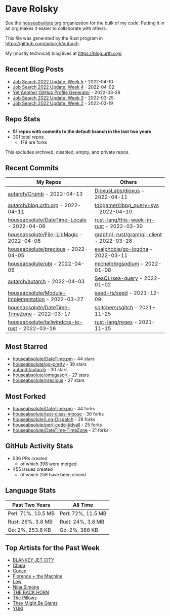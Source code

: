 
# Dave Rolsky

See the [houseabsolute org](/houseabsolute) organization for the bulk of my
code. Putting it in an org makes it easier to collaborate with others.

This file was generated by the Rust program in
https://github.com/autarch/autarch.

My (mostly technical) blog lives at https://blog.urth.org/.

## Recent Blog Posts

- [Job Search 2022 Update: Week 5](https://blog.urth.org/2022/04/10/job-search-2022-update-week-5/) - 2022-04-10
- [Job Search 2022 Update: Week 4](https://blog.urth.org/2022/04/02/job-search-2022-update-week-4/) - 2022-04-02
- [Yet Another GitHub Profile Generator](https://blog.urth.org/2022/03/28/yet-another-github-profile-generator/) - 2022-03-28
- [Job Search 2022 Update: Week 3](https://blog.urth.org/2022/03/25/job-search-2022-update-week-3/) - 2022-03-25
- [Job Search 2022 Update: Week 2](https://blog.urth.org/2022/03/19/job-search-2022-update-week-2/) - 2022-03-19


## Repo Stats
- **51 repos with commits to the default branch in the last two years**
- 301 total repos
  - 179 are forks

This excludes archived, disabled, empty, and private repos.

## Recent Commits
| My Repos | Others |
|----------|--------|
| [autarch/Crumb](https://github.com/autarch/Crumb) - 2022-04-13              | [DioxusLabs/dioxus](https://github.com/DioxusLabs/dioxus) - 2022-04-11                |
| [autarch/blog.urth.org](https://github.com/autarch/blog.urth.org) - 2022-04-11              | [tdbgamer/libpg_query-sys](https://github.com/tdbgamer/libpg_query-sys) - 2022-04-10                |
| [houseabsolute/DateTime-Locale](https://github.com/houseabsolute/DateTime-Locale) - 2022-04-08              | [rust-lang/this-week-in-rust](https://github.com/rust-lang/this-week-in-rust) - 2022-03-30                |
| [houseabsolute/File-LibMagic](https://github.com/houseabsolute/File-LibMagic) - 2022-04-08              | [graphql-rust/graphql-client](https://github.com/graphql-rust/graphql-client) - 2022-03-28                |
| [houseabsolute/precious](https://github.com/houseabsolute/precious) - 2022-04-05              | [evalphobia/go-logdna](https://github.com/evalphobia/go-logdna) - 2022-03-11                |
| [houseabsolute/ubi](https://github.com/houseabsolute/ubi) - 2022-04-05              | [michelp/pgsodium](https://github.com/michelp/pgsodium) - 2022-01-08                |
| [autarch/autarch](https://github.com/autarch/autarch) - 2022-04-03              | [SeaQL/sea-query](https://github.com/SeaQL/sea-query) - 2022-01-02                |
| [houseabsolute/Module-Implementation](https://github.com/houseabsolute/Module-Implementation) - 2022-03-27              | [seed-rs/seed](https://github.com/seed-rs/seed) - 2021-12-09                |
| [houseabsolute/DateTime-TimeZone](https://github.com/houseabsolute/DateTime-TimeZone) - 2022-03-17              | [sqitchers/sqitch](https://github.com/sqitchers/sqitch) - 2021-11-25                |
| [houseabsolute/tailwindcss-to-rust](https://github.com/houseabsolute/tailwindcss-to-rust) - 2022-03-16              | [rust-lang/regex](https://github.com/rust-lang/regex) - 2021-11-15                |


## Most Starred
- [houseabsolute/DateTime.pm](https://github.com/houseabsolute/DateTime.pm) - 44 stars
- [houseabsolute/pg-pretty](https://github.com/houseabsolute/pg-pretty) - 39 stars
- [autarch/autarch](https://github.com/autarch/autarch) - 30 stars
- [houseabsolute/omegasort](https://github.com/houseabsolute/omegasort) - 27 stars
- [houseabsolute/precious](https://github.com/houseabsolute/precious) - 27 stars


## Most Forked
- [houseabsolute/DateTime.pm](https://github.com/houseabsolute/DateTime.pm) - 44 forks
- [houseabsolute/test-class-moose](https://github.com/houseabsolute/test-class-moose) - 30 forks
- [houseabsolute/Log-Dispatch](https://github.com/houseabsolute/Log-Dispatch) - 28 forks
- [houseabsolute/perl-code-tidyall](https://github.com/houseabsolute/perl-code-tidyall) - 25 forks
- [houseabsolute/DateTime-TimeZone](https://github.com/houseabsolute/DateTime-TimeZone) - 21 forks


## GitHub Activity Stats
- 536 PRs created
  - of which 398 were merged
- 455 issues created
  - of which 259 have been closed

## Language Stats
| Past Two Years        | All Time                |
|-----------------------|-------------------------|
| Perl: 71%, 10.5 MB              | Perl: 72%, 11.5 MB                |
| Rust: 26%, 3.8 MB              | Rust: 24%, 3.8 MB                |
| Go: 2%, 253.6 KB              | Go: 2%, 368 KB                |


## Top Artists for the Past Week
* [BLANKEY JET CITY](https://musicbrainz.org/artist/9eab62e8-99f7-4aac-ab10-5192bd8f2807)
* [Chara](https://musicbrainz.org/artist/94812064-a7c2-49d2-b6b0-b9e76289bf87)
* [Cocco](https://musicbrainz.org/artist/7f28f385-a591-4f66-80ea-a81a0f2abb54)
* [Florence + the Machine](https://musicbrainz.org/artist/5fee3020-513b-48c2-b1f7-4681b01db0c6)
* [Low](https://musicbrainz.org/artist/92de643f-fa8f-4e68-b627-4376711b7b33)
* [Nina Simone](https://musicbrainz.org/artist/2944824d-4c26-476f-a981-be849081942f)
* [THE BACK HORN](https://musicbrainz.org/artist/05f4fbf4-d01f-4dac-bd66-9613e4db8044)
* [The Pillows](https://musicbrainz.org/search?query=The%20Pillows&amp;type=artist&amp;method=indexed)
* [They Might Be Giants](https://musicbrainz.org/artist/183d6ef6-e161-47ff-9085-063c8b897e97)
* [YUKI](https://musicbrainz.org/artist/379866cd-980d-4d20-81f2-37986fd766fc)


